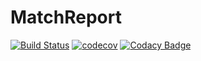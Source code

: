 # MatchReport

[![Build Status](https://travis-ci.org/AleDurand/MatchReport.svg?branch=master)](https://travis-ci.org/AleDurand/MatchReport)
[![codecov](https://codecov.io/gh/AleDurand/MatchReport/branch/master/graph/badge.svg)](https://codecov.io/gh/AleDurand/MatchReport)
[![Codacy Badge](https://api.codacy.com/project/badge/Grade/56ad08d4127147679dace10d45df2193)](https://www.codacy.com/app/alejandro-durand-90/MatchReport?utm_source=github.com&amp;utm_medium=referral&amp;utm_content=AleDurand/MatchReport&amp;utm_campaign=Badge_Grade)
